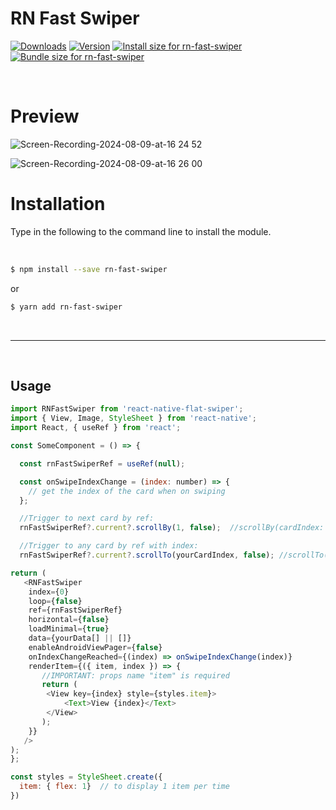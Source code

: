 # RN Fast Swiper

[![Downloads](https://img.shields.io/npm/dt/rn-fast-swiper.svg?style=flat&color=success)](https://www.npmjs.com/package/rn-fast-swiper)
[![Version](https://img.shields.io/npm/v/rn-fast-swiper?style=flat&color=success)](https://www.npmjs.com/package/rn-fast-swiper)
<a href="https://pkg-size.dev/rn-fast-swiper"><img src="https://pkg-size.dev/badge/install/103906" title="Install size for rn-fast-swiper"></a>
<a href="https://pkg-size.dev/rn-fast-swiper"><img src="https://pkg-size.dev/badge/bundle/24854" title="Bundle size for rn-fast-swiper"></a>

<br/>

# Preview
![Screen-Recording-2024-08-09-at-16 24 52](https://github.com/user-attachments/assets/5b23819f-94d3-4c13-b365-869d5f30f8f1)

![Screen-Recording-2024-08-09-at-16 26 00](https://github.com/user-attachments/assets/64c0c8e1-62eb-41b5-97e3-db16fd49e04e)


# Installation

Type in the following to the command line to install the module.

<br/>

```bash
$ npm install --save rn-fast-swiper
```

or

```bash
$ yarn add rn-fast-swiper
```

<br/>

---

<br/>

## Usage

```javascript
import RNFastSwiper from 'react-native-flat-swiper';
import { View, Image, StyleSheet } from 'react-native';
import React, { useRef } from 'react';

const SomeComponent = () => {

  const rnFastSwiperRef = useRef(null);

  const onSwipeIndexChange = (index: number) => {
    // get the index of the card when on swiping
  };

  //Trigger to next card by ref:
  rnFastSwiperRef?.current?.scrollBy(1, false);  //scrollBy(cardIndex: number, animation: boolean)

  //Trigger to any card by ref with index:
  rnFastSwiperRef?.current?.scrollTo(yourCardIndex, false); //scrollTo(cardIndex: number, animation: boolean)

return (
   <RNFastSwiper
	index={0}
	loop={false}
	ref={rnFastSwiperRef}
	horizontal={false}
	loadMinimal={true}
	data={yourData[] || []}
	enableAndroidViewPager={false}
	onIndexChangeReached={(index) => onSwipeIndexChange(index)}
	renderItem={({ item, index }) => {
	   //IMPORTANT: props name "item" is required
	   return (
		<View key={index} style={styles.item}>
			<Text>View {index}</Text>
		</View>
	   );
	}}
   />
);
};

const styles = StyleSheet.create({
  item: { flex: 1}  // to display 1 item per time
})
```
